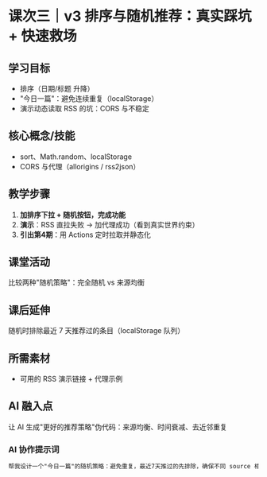 # 课次三｜v3 排序与随机推荐：真实踩坑 + 快速救场

## 学习目标
- 排序（日期/标题 升降）
- "今日一篇"：避免连续重复（localStorage）
- 演示动态读取 RSS 的坑：CORS 与不稳定

## 核心概念/技能
- sort、Math.random、localStorage
- CORS 与代理（allorigins / rss2json）

## 教学步骤
1. **加排序下拉 + 随机按钮，完成功能**
2. **演示**：RSS 直拉失败 → 加代理成功（看到真实世界约束）
3. **引出第4期**：用 Actions 定时拉取并静态化

## 课堂活动
比较两种"随机策略"：完全随机 vs 来源均衡

## 课后延伸
随机时排除最近 7 天推荐过的条目（localStorage 队列）

## 所需素材
- 可用的 RSS 演示链接 + 代理示例

## AI 融入点
让 AI 生成"更好的推荐策略"伪代码：来源均衡、时间衰减、去近邻重复

### AI 协作提示词
```md
帮我设计一个"今日一篇"的随机策略：避免重复，最近7天推过的先排除，确保不同 source 相对均衡。给我伪代码或可用 JS 函数。
```
